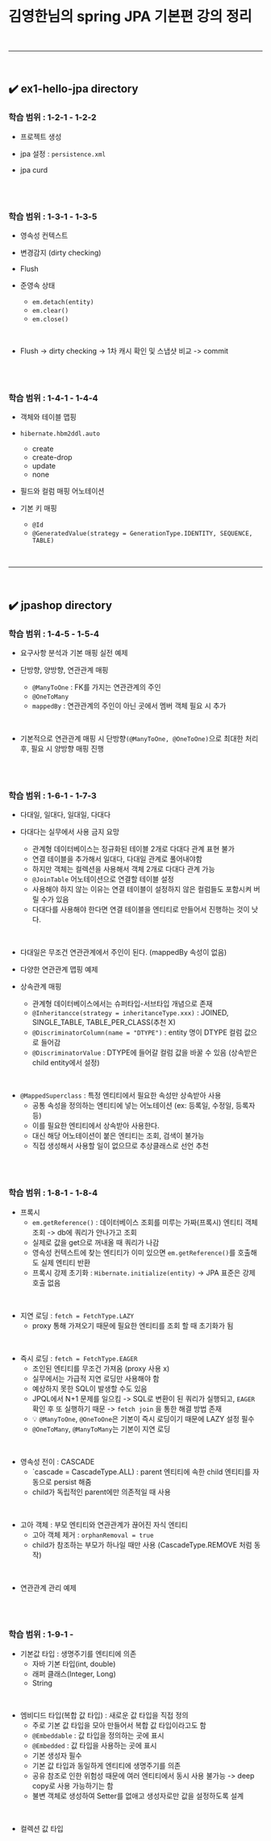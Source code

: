 # 김영한님의 spring JPA 기본편 강의 정리
<br>
<hr>
<br>

## ✔️ ex1-hello-jpa directory
### 학습 범위 : 1-2-1 - 1-2-2
- 프로젝트 생성

- jpa 설정 : `persistence.xml`

- jpa curd
<br>
<br>

### 학습 범위 : 1-3-1 - 1-3-5
- 영속성 컨텍스트

- 변경감지 (dirty checking)

- Flush

- 준영속 상태
  - `em.detach(entity)`
  - `em.clear()`
  - `em.close()`
<br>

- Flush -> dirty checking -> 1차 캐시 확인 및 스냅샷 비교 -> commit
<br>
<br>

### 학습 범위 : 1-4-1 - 1-4-4
- 객체와 테이블 맵핑

- `hibernate.hbm2ddl.auto`
  - create
  - create-drop
  - update
  - none

- 필드와 컬럼 매핑 어노테이션

- 기본 키 매핑
  - `@Id`
  - `@GeneratedValue(strategy = GenerationType.IDENTITY, SEQUENCE, TABLE)`
<br>
<hr>
<br>

## ✔️ jpashop directory
### 학습 범위 : 1-4-5 - 1-5-4
- 요구사항 분석과 기본 매핑 실전 예제

- 단방향, 양방향, 연관관계 매핑
  - `@ManyToOne` : FK를 가지는 연관관계의 주인
  - `@OneToMany`
  - `mappedBy` : 연관관계의 주인이 아닌 곳에서 멤버 객체 필요 시 추가
<br>

- 기본적으로 연관관계 매핑 시 단방향`(@ManyToOne, @OneToOne)`으로 최대한 처리 후, 필요 시 양방향 매핑 진행
<br>
<br>

### 학습 범위 : 1-6-1 - 1-7-3
- 다대일, 일대다, 일대일, 다대다

- 다대다는 실무에서 사용 금지 요망
  - 관계형 데이터베이스는 정규화된 테이블 2개로 다대다 관계 표현 불가
  - 연결 테이블을 추가해서 일대다, 다대일 관계로 풀어내야함
  - 하지만 객체는 컬렉션을 사용해서 객체 2개로 다대다 관계 가능
  - `@JoinTable` 어노테이션으로 연결할 테이블 설정
  - 사용해야 하지 않는 이유는 연결 테이블이 설정하지 않은 컬럼들도 포함시켜 버릴 수가 있음
  - 다대다를 사용해야 한다면 연결 테이블을 엔티티로 만들어서 진행하는 것이 낫다.
<br>

- 다대일은 무조건 연관관계에서 주인이 된다. (mappedBy 속성이 없음)

- 다양한 연관관계 맵핑 예제

- 상속관계 매핑
  - 관계형 데이터베이스에서는 슈퍼타입-서브타입 개념으로 존재
  - `@Inheritancce(strategy = inheritanceType.xxx)` : JOINED, SINGLE_TABLE, TABLE_PER_CLASS(추천 X)
  - `@DiscriminatorColumn(name = "DTYPE")` : entity 명이 DTYPE 컬럼 값으로 들어감
  - `@DiscriminatorValue` : DTYPE에 들어갈 컬럼 값을 바꿀 수 있음 (상속받은 child entity에서 설정)
<br>

- `@MappedSuperclass` : 특정 엔티티에서 필요한 속성만 상속받아 사용
  - 공통 속성을 정의하는 엔티티에 넣는 어노테이션 (ex: 등록일, 수정일, 등록자 등)
  - 이를 필요한 엔티티에서 상속받아 사용한다.
  - 대신 해당 어노테이션이 붙은 엔티티는 조회, 검색이 불가능
  - 직접 생성해서 사용할 일이 없으므로 추상클래스로 선언 추천
<br>
<br>

### 학습 범위 : 1-8-1 - 1-8-4
- 프록시
  - `em.getReference()` : 데이터베이스 조회를 미루는 가짜(프록시) 엔티티 객체 조회 -> db에 쿼리가 안나가고 조회
  - 실제로 값을 get으로 꺼내올 때 쿼리가 나감
  - 영속성 컨텍스트에 찾는 엔티티가 이미 있으면 `em.getReference()`를 호출해도 실제 엔티티 반환
  - 프록시 강제 초기화 : `Hibernate.initialize(entity)` -> JPA 표준은 강제 호출 없음
<br>

- 지연 로딩 : `fetch = FetchType.LAZY`
  - proxy 통해 가져오기 때문에 필요한 엔티티를 조회 할 때 초기화가 됨
<br>

- 즉시 로딩 : `fetch = FetchType.EAGER`
  - 조인된 엔티티를 무조건 가져옴 (proxy 사용 x)
  - 실무에서는 가급적 지연 로딩만 사용해야 함
  - 예상하지 못한 SQL이 발생할 수도 있음
  - JPQL에서 N+1 문제를 일으킴 -> SQL로 변환이 된 쿼리가 실행되고, `EAGER` 확인 후 또 실행하기 때문 -> `fetch join` 을 통한 해결 방법 존재
  - 💡 `@ManyToOne`, `@OneToOne`은 기본이 즉시 로딩이기 때문에 LAZY 설정 필수
  - `@OneToMany`, `@ManyToMany`는 기본이 지연 로딩
<br>

- 영속성 전이 : CASCADE
  - `cascade = CascadeType.ALL) : parent 엔티티에 속한 child 엔티티를 자동으로 persist 해줌
  - child가 독립적인 parent에만 의존적일 때 사용
<br>

- 고아 객체 : 부모 엔티티와 연관관계가 끊어진 자식 엔티티
  - 고아 객체 제거 : `orphanRemoval = true `
  - child가 참조하는 부모가 하나일 때만 사용 (CascadeType.REMOVE 처럼 동작)
<br>

- 연관관계 관리 예제
<br>
<br>

### 학습 범위 : 1-9-1 - 
- 기본값 타입 : 생명주기를 엔티티에 의존
  - 자바 기본 타입(int, double)
  - 래퍼 클래스(Integer, Long)
  - String
<br>

- 엠비디드 타입(복합 값 타입) : 새로운 값 타입을 직접 정의
  - 주로 기본 값 타입을 모아 만들어서 복합 값 타입이라고도 함
  - `@Embeddable` : 값 타입을 정의하는 곳에 표시
  - `@Embedded` : 값 타입을 사용하는 곳에 표시 
  - 기본 생성자 필수
  - 기본 값 타입과 동일하게 엔티티에 생명주기를 의존
  - 공유 참조로 인한 위험성 때문에 여러 엔티티에서 동시 사용 불가능 -> deep copy로 사용 가능하기는 함
  - 불변 객체로 생성하여 Setter를 없애고 생성자로만 값을 설정하도록 설계
<br>

- 컬렉션 값 타입
